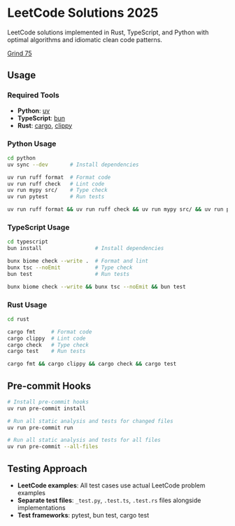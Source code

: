 # LeetCode Solutions 2025

LeetCode solutions implemented in Rust, TypeScript, and Python with optimal
algorithms and idiomatic clean code patterns.

[Grind 75](https://www.techinterviewhandbook.org/grind75/)

## Usage

### Required Tools

- **Python**: [uv](https://docs.astral.sh/uv/getting-started/installation/)
- **TypeScript**: [bun](https://bun.sh/docs/installation)
- **Rust**: [cargo](https://www.rust-lang.org/tools/install),
  [clippy](https://github.com/rust-lang/rust-clippy)

### Python Usage

```bash
cd python
uv sync --dev       # Install dependencies

uv run ruff format  # Format code
uv run ruff check   # Lint code
uv run mypy src/    # Type check
uv run pytest       # Run tests

uv run ruff format && uv run ruff check && uv run mypy src/ && uv run pytest
```

### TypeScript Usage

```bash
cd typescript
bun install                 # Install dependencies

bunx biome check --write .  # Format and lint
bunx tsc --noEmit           # Type check
bun test                    # Run tests

bunx biome check --write && bunx tsc --noEmit && bun test
```

### Rust Usage

```bash
cd rust

cargo fmt     # Format code
cargo clippy  # Lint code
cargo check   # Type check
cargo test    # Run tests

cargo fmt && cargo clippy && cargo check && cargo test
```

## Pre-commit Hooks

```bash
# Install pre-commit hooks
uv run pre-commit install

# Run all static analysis and tests for changed files
uv run pre-commit run

# Run all static analysis and tests for all files
uv run pre-commit --all-files
```

## Testing Approach

- **LeetCode examples**: All test cases use actual LeetCode problem examples
- **Separate test files**: `_test.py`, `.test.ts`, `.test.rs` files alongside
  implementations
- **Test frameworks**: pytest, bun test, cargo test
